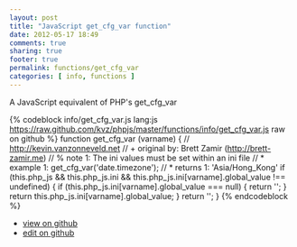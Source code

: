 ```yaml
---
layout: post
title: "JavaScript get_cfg_var function"
date: 2012-05-17 18:49
comments: true
sharing: true
footer: true
permalink: functions/get_cfg_var
categories: [ info, functions ]
---
```

A JavaScript equivalent of PHP's get_cfg_var
<!-- more -->
{% codeblock info/get_cfg_var.js lang:js https://raw.github.com/kvz/phpjs/master/functions/info/get_cfg_var.js raw on github %}
function get_cfg_var (varname) {
    // http://kevin.vanzonneveld.net
    // +   original by: Brett Zamir (http://brett-zamir.me)
    // %        note 1: The ini values must be set within an ini file
    // *     example 1: get_cfg_var('date.timezone');
    // *     returns 1: 'Asia/Hong_Kong'
    if (this.php_js && this.php_js.ini && this.php_js.ini[varname].global_value !== undefined) {
        if (this.php_js.ini[varname].global_value === null) {
            return '';
        }
        return this.php_js.ini[varname].global_value;
    }
    return '';
}
{% endcodeblock %}
<ul>
 <li><a href="https://github.com/kvz/phpjs/blob/master/functions/info/get_cfg_var.js">view on github</a></li>
 <li><a href="https://github.com/kvz/phpjs/edit/master/functions/info/get_cfg_var.js">edit on github</a></li>
</ul>
